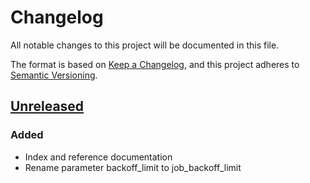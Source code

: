 # Changelog
All notable changes to this project will be documented in this file.

The format is based on [Keep a Changelog](https://keepachangelog.com/en/1.0.0/),
and this project adheres to [Semantic Versioning](https://semver.org/spec/v2.0.0.html).

## [Unreleased]
### Added
- Index and reference documentation
- Rename parameter backoff_limit to job_backoff_limit

[Unreleased]: https://github.com/projectsyn/component-system-upgrade-controller/compare/v0.1.0...HEAD
